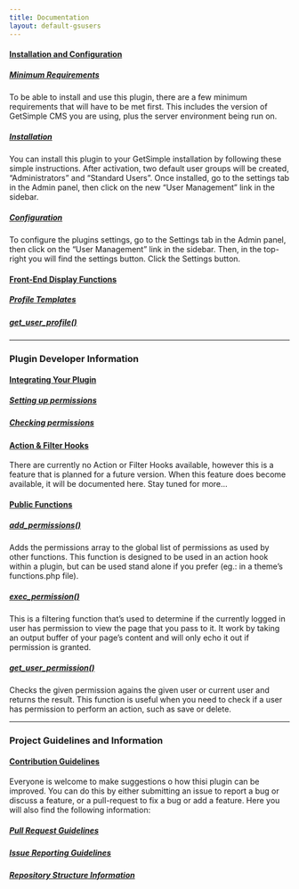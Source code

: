 ```yaml
---
title: Documentation
layout: default-gsusers
---
```


#### [Installation and Configuration](/gs-users/documentation/installation-configuration.html)

##### [Minimum Requirements](/gs-users/documentation/installation-configuration.html#minimum-requirements)
To be able to install and use this plugin, there are a few minimum requirements that will have to be met first. This includes the version of GetSimple CMS you are using, plus the server environment being run on.

##### [Installation](/gs-users/documentation/installation-configuration.html#installation)
You can install this plugin to your GetSimple installation by following these simple instructions. After activation, two default user groups will be created, “Administrators” and “Standard Users”. Once installed, go to the settings tab in the Admin panel, then click on the new “User Management” link in the sidebar. 

##### [Configuration](/gs-users/documentation/installation-configuration.html#configuration)
To configure the plugins settings, go to the Settings tab in the Admin panel, then click on the “User Management” link in the sidebar. Then, in the top-right you will find the settings button. Click the Settings button.

#### [Front-End Display Functions](/gs-users/documentation/front-end-display.html)

##### [Profile Templates](/gs-users/documentation/front-end-display.html#profile-templates)

##### [get_user_profile()](/gs-users/documentation/front-end-display.html#get-user-profile)

---
### Plugin Developer Information

#### [Integrating Your Plugin](/gs-users/documentation/integrating-plugin.html)

##### [Setting up permissions](/gs-users/documentation/integrating-plugin.html#setting-up-permissions)

##### [Checking permissions](/gs-users/documentation/integrating-plugin.html#checking-permissions)

#### [Action & Filter Hooks](/gs-users/documentation/action-filter-hooks.html)
There are currently no Action or Filter Hooks available, however this is a feature that is planned for a future version. When this feature does become available, it will be documented here. Stay tuned for more…

#### [Public Functions](/gs-users/documentation/public-functions/)

##### [add_permissions()](/gs-users/documentation/public-functions/add-permissions.html)
Adds the permissions array to the global list of permissions as used by other functions. This function is designed to be used in an action hook within a plugin, but can be used stand alone if you prefer (eg.: in a theme’s functions.php file).

##### [exec_permission()](/gs-users/documentation/public-functions/exec-permission.html)
This is a filtering function that’s used to determine if the currently logged in user has permission to view the page that you pass to it. It work by taking an output buffer of your page’s content and will only echo it out if permission is granted.

##### [get_user_permission()](/gs-users/documentation/public-functions/get-user-permission.html)
Checks the given permission agains the given user or current user and returns the result. This function is useful when you need to check if a user has permission to perform an action, such as save or delete.

---
### Project Guidelines and Information

#### [Contribution Guidelines](/gs-users/documentation/contributing.html)
Everyone is welcome to make suggestions o how thisi plugin can be improved. You can do this by either submitting an issue to report a bug or discuss a feature, or a pull-request to fix a bug or add a feature. Here you will also find the following information:
##### [Pull Request Guidelines](/gs-users/documentation/contributing.html#pull-request-guidelines)
##### [Issue Reporting Guidelines](/gs-users/documentation/contributing.html#issue-reporting-guidelines)
##### [Repository Structure Information](/gs-users/documentation/contributing.html#repository-structure)
